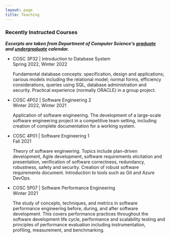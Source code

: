```yaml
---
layout: page
title: Teaching
---
```


### Recently Instructed Courses

***Excerpts are taken from Department of Computer Science's [graduate](https://brocku.ca/webcal/2022/graduate/cosc.html) 
and [undergraduate](https://brocku.ca/webcal/2022/undergrad/cosc.html) calendar.***

* COSC 3P32 | Introduction to Database System\
  Spring 2022, Winter 2022
  
  Fundamental database concepts: specification, design and applications; various models including the relational model; 
  normal forms, efficiency considerations, queries using SQL, database administration and security. Practical experience 
  (normally ORACLE) in a group project.

* COSC 4P02 | Software Engineering 2\
  Winter 2022, Winter 2021
  
  Application of software engineering. The development of a large-scale software engineering project in a competitive team 
  setting, including creation of complete documentation for a working system.

* COSC 4P01 | Software Engineering 1\
  Fall 2021
  
  Theory of software engineering. Topics include plan-driven development, Agile development, software requirements elicitation 
  and presentation, verification of software correctness, redundancy, robustness, safety and security. Creation of robust 
  software requirements document. Introduction to tools such as Git and Azure DevOps.

* COSC 5P07 | Software Performance Engineering\
  Winter 2021
  
  The study of concepts, techniques, and metrics in software performance engineering before, during, and after software 
  development. This covers performance practices throughout the software development life cycle, performance and scalability 
  testing and principles of performance evaluation including instrumentation, profiling, measurement, and benchmarking.
